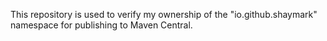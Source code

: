 This repository is used to verify my ownership of the "io.github.shaymark" namespace for publishing to Maven Central.
